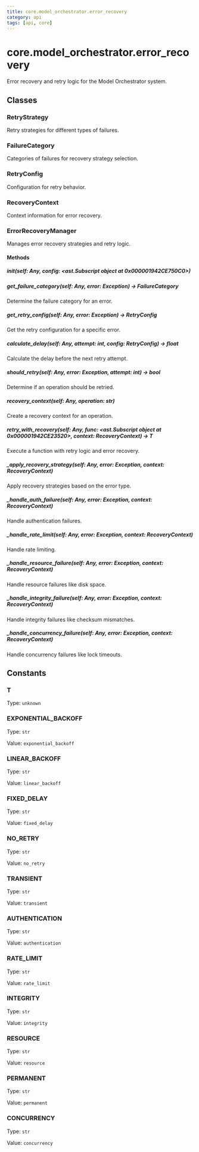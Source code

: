 ```yaml
---
title: core.model_orchestrator.error_recovery
category: api
tags: [api, core]
---
```


# core.model_orchestrator.error_recovery

Error recovery and retry logic for the Model Orchestrator system.

## Classes

### RetryStrategy

Retry strategies for different types of failures.

### FailureCategory

Categories of failures for recovery strategy selection.

### RetryConfig

Configuration for retry behavior.

### RecoveryContext

Context information for error recovery.

### ErrorRecoveryManager

Manages error recovery strategies and retry logic.

#### Methods

##### __init__(self: Any, config: <ast.Subscript object at 0x000001942CE750C0>)



##### get_failure_category(self: Any, error: Exception) -> FailureCategory

Determine the failure category for an error.

##### get_retry_config(self: Any, error: Exception) -> RetryConfig

Get the retry configuration for a specific error.

##### calculate_delay(self: Any, attempt: int, config: RetryConfig) -> float

Calculate the delay before the next retry attempt.

##### should_retry(self: Any, error: Exception, attempt: int) -> bool

Determine if an operation should be retried.

##### recovery_context(self: Any, operation: str)

Create a recovery context for an operation.

##### retry_with_recovery(self: Any, func: <ast.Subscript object at 0x000001942CE23520>, context: RecoveryContext) -> T

Execute a function with retry logic and error recovery.

##### _apply_recovery_strategy(self: Any, error: Exception, context: RecoveryContext)

Apply recovery strategies based on the error type.

##### _handle_auth_failure(self: Any, error: Exception, context: RecoveryContext)

Handle authentication failures.

##### _handle_rate_limit(self: Any, error: Exception, context: RecoveryContext)

Handle rate limiting.

##### _handle_resource_failure(self: Any, error: Exception, context: RecoveryContext)

Handle resource failures like disk space.

##### _handle_integrity_failure(self: Any, error: Exception, context: RecoveryContext)

Handle integrity failures like checksum mismatches.

##### _handle_concurrency_failure(self: Any, error: Exception, context: RecoveryContext)

Handle concurrency failures like lock timeouts.

## Constants

### T

Type: `unknown`

### EXPONENTIAL_BACKOFF

Type: `str`

Value: `exponential_backoff`

### LINEAR_BACKOFF

Type: `str`

Value: `linear_backoff`

### FIXED_DELAY

Type: `str`

Value: `fixed_delay`

### NO_RETRY

Type: `str`

Value: `no_retry`

### TRANSIENT

Type: `str`

Value: `transient`

### AUTHENTICATION

Type: `str`

Value: `authentication`

### RATE_LIMIT

Type: `str`

Value: `rate_limit`

### INTEGRITY

Type: `str`

Value: `integrity`

### RESOURCE

Type: `str`

Value: `resource`

### PERMANENT

Type: `str`

Value: `permanent`

### CONCURRENCY

Type: `str`

Value: `concurrency`

